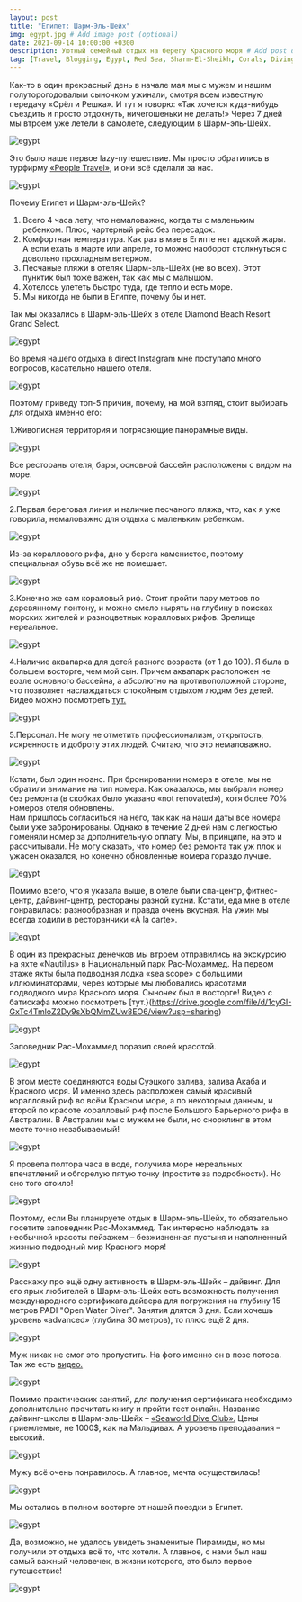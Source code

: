 ```yaml
---
layout: post
title: "Египет: Шарм-Эль-Шейх"
img: egypt.jpg # Add image post (optional)
date: 2021-09-14 10:00:00 +0300
description: Уютный семейный отдых на берегу Красного моря # Add post description (optional)
tag: [Travel, Blogging, Egypt, Red Sea, Sharm-El-Sheikh, Corals, Diving]
---
```

Как-то в один прекрасный день в начале мая мы с мужем и нашим полуторогодовалым сыночком ужинали, смотря всем известную передачу «Орёл и Решка». И тут я говорю: «Так хочется куда-нибудь съездить и просто отдохнуть, ничегошеньки не делать!» Через 7 дней мы втроем уже летели в самолете, следующим в Шарм-эль-Шейх.

![egypt](/assets/img/egypt/fly.jpg) 

Это было наше первое lazy-путешествие. Мы просто обратились в турфирму [«People Travel»](https://peopletravel.by/), и они всё сделали за нас.

![egypt](/assets/img/egypt/flower.jpg) 
 
Почему Египет и Шарм-эль-Шейх?
1.	Всего 4 часа лету, что немаловажно, когда ты с маленьким ребенком. Плюс, чартерный рейс без пересадок. 
2.	Комфортная температура. Как раз в мае в Египте нет адской жары. А если ехать в марте или апреле, то можно наоборот столкнуться с довольно прохладным ветерком. 
3.	Песчаные пляжи в отелях Шарм-эль-Шейх (не во всех). Этот пунктик был тоже важен, так как мы с малышом. 
4.	Хотелось улететь быстро туда, где тепло и есть море. 
5.	Мы никогда не были в Египте, почему бы и нет.
 
Так мы оказались в Шарм-эль-Шейх в отеле Diamond Beach Resort Grand Select.   

![egypt](/assets/img/egypt/hotel.jpg)

Во время нашего отдыха в direct Instagram мне поступало много вопросов, касательно нашего отеля. 

![egypt](/assets/img/egypt/hotel8.jpg)

Поэтому приведу топ-5 причин, почему, на мой взгляд, стоит выбирать для отдыха именно его:

1.Живописная территория и потрясающие панорамные виды.

![egypt](/assets/img/egypt/view.jpg)
 
Все рестораны отеля, бары, основной бассейн расположены с видом на море. 

![egypt](/assets/img/egypt/hotel2.jpg)

2.Первая береговая линия и наличие песчаного пляжа, что, как я уже говорила, немаловажно для отдыха с маленьким ребенком. 

![egypt](/assets/img/egypt/hotel3.jpg)

Из-за кораллового рифа, дно у берега каменистое, поэтому специальная обувь всё же не помешает.

![egypt](/assets/img/egypt/hotel4.jpg)

3.Конечно же сам кораловый риф. Стоит пройти пару метров по деревянному понтону, и можно смело нырять на глубину в поисках морских жителей и разноцветных коралловых рифов. Зрелище нереальное.

![egypt](/assets/img/egypt/corals.jpg)

4.Наличие аквапарка для детей разного возраста (от 1 до 100). Я была в большем восторге, чем мой сын. Причем аквапарк расположен не возле основного бассейна, а абсолютно на противоположной стороне, что позволяет наслаждаться спокойным отдыхом людям без детей. Видео можно посмотреть [тут.](https://drive.google.com/file/d/1BEIcNOxOF5Zw9pfxqcsKkTnf9Em3-eH7/view?usp=sharing)

![egypt](/assets/img/egypt/aquapark.jpg) 

5.Персонал. Не могу не отметить профессионализм, открытость, искренность и доброту этих людей. Считаю, что это немаловажно.

![egypt](/assets/img/egypt/hotel5.jpg)

Кстати, был один нюанс. При бронировании номера в отеле, мы не обратили внимание на тип номера. Как оказалось, мы выбрали номер без ремонта (в скобках было указано «not renovated»), хотя более 70% номеров отеля обновлены.  
Нам пришлось согласиться на него, так как на наши даты все номера были уже забронированы. Однако в течение 2 дней нам с легкостью поменяли номер за дополнительную оплату. Мы, в принципе, на это и рассчитывали. Не могу сказать, что номер без ремонта так уж плох и ужасен оказался, но конечно обновленные номера гораздо лучше.

![egypt](/assets/img/egypt/hotel6.jpg) 

Помимо всего, что я указала выше, в отеле были спа-центр, фитнес-центр, дайвинг-центр, рестораны разной кухни. Кстати, еда мне в отеле понравилась: разнообразная и правда очень вкусная. На ужин мы всегда ходили в ресторанчики «À la carte».

![egypt](/assets/img/egypt/hotel7.jpg)
 
В один из прекрасных денечков мы втроем отправились на экскурсию на яхте «Nautilus» в Национальный парк Рас-Мохаммед. На первом этаже яхты была подводная лодка «sea scope» с большими иллюминаторами, через которые мы любовались красотами подводного мира Красного моря. Сыночек был в восторге! Видео с батискафа можно посмотреть [тут.}(https://drive.google.com/file/d/1cyGI-GxTc4TmloZ2Dy9sXbQMmZUw8EO6/view?usp=sharing) 

![egypt](/assets/img/egypt/national_park.jpg)

Заповедник Рас-Мохаммед поразил своей красотой. 

![egypt](/assets/img/egypt/national_park2.jpg)

В этом месте соединяются воды Суэцкого залива, залива Акаба и Красного моря. И именно здесь расположен самый красивый коралловый риф во всём Красном море, а по некоторым данным, и второй по красоте коралловый риф после Большого Барьерного рифа в Австралии. В Австралии мы с мужем не были, но снорклинг в этом месте точно незабываемый! 

![egypt](/assets/img/egypt/national_park3.jpg)

Я провела полтора часа в воде, получила море нереальных впечатлений и обгорелую пятую точку (простите за подробности). Но оно того стоило!

![egypt](/assets/img/egypt/national_park4.jpg)

Поэтому, если Вы планируете отдых в Шарм-эль-Шейх, то обязательно посетите заповедник Рас-Мохаммед. Так интересно наблюдать за необычной красоты пейзажем – безжизненная пустыня и наполненный жизнью подводный мир Красного моря!

![egypt](/assets/img/egypt/national_park5.jpg)

Расскажу про ещё одну активность в Шарм-эль-Шейх – дайвинг. Для его ярых любителей в Шарм-эль-Шейх есть возможность получения международного сертификата дайвера для погружения на глубину 15 метров PADI "Open Water Diver". Занятия длятся 3 дня. Если хочешь уровень «advanced» (глубина 30 метров), то плюс ещё 2 дня.

![egypt](/assets/img/egypt/diving.jpg)

Муж никак не смог это пропустить. На фото именно он в позе лотоса. Так же есть [видео.](https://drive.google.com/file/d/1RQAqE0wG3g7ziqwwLmBvVNI_6CqoAxej/view?usp=sharing)

![egypt](/assets/img/egypt/diving4.jpg)

Помимо практических занятий, для получения сертификата необходимо дополнительно прочитать книгу и пройти тест онлайн. Название дайвинг-школы в Шарм-эль-Шейх – [«Seaworld Dive Club».](https://seaworlddiveclub.com/) Цены приемлемые, не 1000$, как на Мальдивах. А уровень преподавания – высокий.

![egypt](/assets/img/egypt/diving2.jpg)

Мужу всё очень понравилось. А главное, мечта осуществилась!

![egypt](/assets/img/egypt/diving3.jpg)

Мы остались в полном восторге от нашей поездки в Египет. 

![egypt](/assets/img/egypt/egypt.jpg)

Да, возможно, не удалось увидеть знаменитые Пирамиды, но мы получили от отдыха всё то, что хотели. А главное, с нами был наш самый важный человечек, в жизни которого, это было первое путешествие!

![egypt](/assets/img/egypt/egypt2.jpg)
